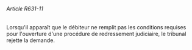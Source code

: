 ###### Article R631-11

Lorsqu'il apparaît que le débiteur ne remplit pas les conditions requises pour l'ouverture d'une procédure de redressement judiciaire, le tribunal rejette la demande.

